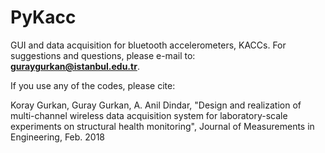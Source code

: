 # PyKacc
GUI and data acquisition for bluetooth accelerometers, KACCs.
For suggestions and questions, please e-mail to: **guraygurkan@istanbul.edu.tr**.

If you use any of the codes, please cite:

Koray Gurkan, Guray Gurkan, A. Anil Dindar, "Design and realization of multi-channel wireless data acquisition system for laboratory-scale experiments on structural health monitoring", Journal of Measurements in Engineering, Feb. 2018


